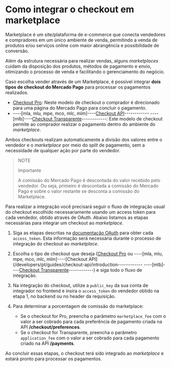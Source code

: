 # Como integrar o checkout em marketplace

Marketplace é um site/plataforma de e-commerce que conecta vendedores e compradores em um único ambiente de venda, permitindo a venda de produtos e/ou serviços online com maior abrangência e possibilidade de conversão.

Além da estrutura necessária para realizar vendas, alguns _marketplaces_ cuidam da disposição dos produtos, métodos de pagamento e envio, otimizando o processo de venda e facilitando o gerenciamento do negócio.

Caso escolha vender através de um Marketplace, é possível integrar **dois tipos de checkout do Mercado Pago** para processar os pagamentos realizados.
 
* [Checkout Pro](/developers/pt/guides/checkout-pro/landing):  Neste modelo de checkout  o comprador é direcionado para uma página do Mercado Pago para concluir o pagamento.
* ----[mla, mlu, mpe, mco, mlc, mlm]----[Checkout API](/developers/pt/guides/checkout-api/introduction)------------ ----[mlb]----[Checkout Transparente](/developers/pt/guides/checkout-api/introduction)------------: Este modelo de checkout permite ao comprador realizar o pagamento dentro do ambiente do _marketplace_.

Ambos checkouts realizam automaticamente a divisão dos valores entre o vendedor e o _marketplace_ por meio do _split_ de pagamento, sem a necessidade de qualquer ação por parte do vendedor.

> NOTE
>
> Importante
>
> A comissão do Mercado Pago é descontada do valor recebido pelo vendedor. Ou seja,  primeiro é descontada a comissão do Mercado Pago e sobre o valor restante se desconta a comissão do Marketplace.

Para realizar a integração você precisará seguir o fluxo de integração usual do checkout escolhido necessariamente usando um access token para cada vendedor, obtido através de OAuth. Abaixo listamos as etapas necessárias para integrar um checkout ao _marketplace_.

1. Siga as etapas descritas na [documentação OAuth](/developers/pt/guides/additional-content/security/oauth/introduction) para obter cada `access_token`. Esta informação será necessária durante o processo de integração do checkout ao _marketplace_.
2. Escolha o tipo de checkout que deseja ([Checkout Pro](/developers/pt/guides/checkout-pro/landing) ou ----[mla, mlu, mpe, mco, mlc, mlm]----[Checkout API](/developers/pt/guides/checkout-api/introduction------------ ----[mlb]----[Checkout Transparente](/developers/pt/guides/checkout-api/introduction)------------) e siga todo o fluxo de integração.
3. Na integração do checkout, utilize a `public_key` da sua conta de integrador no frontend e insira o `access_token` do vendedor obtido na etapa 1, no backend ou no header da requisição. 

4. Para determinar a porcentagem de comissão do marketplace:

    - Se o checkout for Pro, preencha o parâmetro `marketplace_fee` com o valor a ser cobrado para cada preferência de pagamento criada na API **/checkout/preferences**.
    - Se o checkout for Transparente, preencha o parâmetro `application_fee` com o valor a ser cobrado para cada pagamento criado na API **/payments**.

Ao concluir essas etapas, o checkout terá sido integrado ao _marketplace_ e estará pronto para processar os pagamentos.
